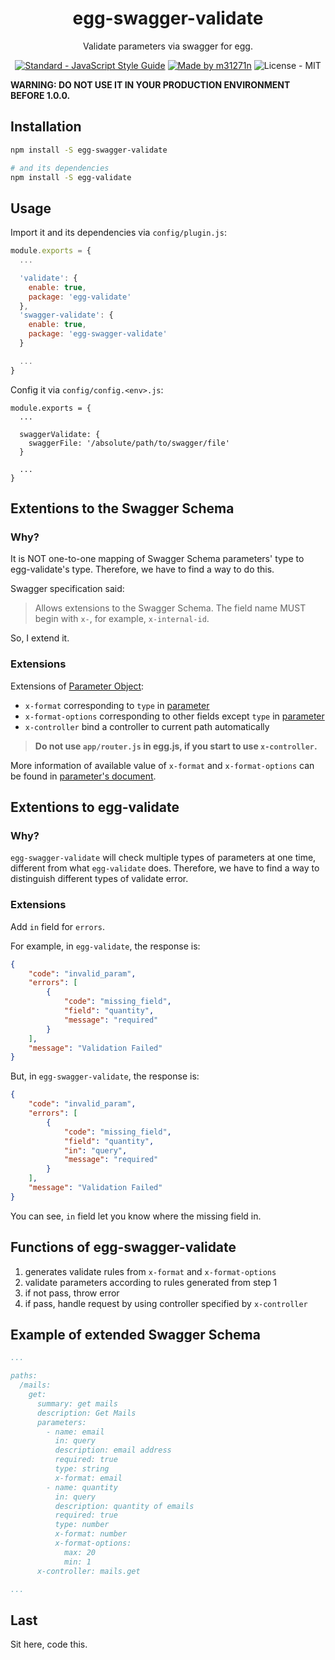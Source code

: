 <h1 align="center">egg-swagger-validate</h1>

<p align="center">Validate parameters via swagger for egg.</p>

<p align="center">
<a href="http://standardjs.com/" target="_blank"><img src="https://img.shields.io/badge/code%20style-standard-brightgreen.svg?style=flat" alt="Standard - JavaScript Style Guide"></a>
<a href="http://m31271n.com/" target="_blank"><img src="https://img.shields.io/badge/made%20by-m31271n-brightgreen.svg?style=flat" alt="Made by m31271n"></a>
<img src="https://img.shields.io/badge/license-MIT-brightgreen.svg?style=flat" alt="License - MIT">
</p>

**WARNING: DO NOT USE IT IN YOUR PRODUCTION ENVIRONMENT BEFORE 1.0.0.**

## Installation

```sh
npm install -S egg-swagger-validate

# and its dependencies
npm install -S egg-validate
```

## Usage

Import it and its dependencies via `config/plugin.js`:

```js
module.exports = {
  ...

  'validate': {
    enable: true,
    package: 'egg-validate'
  },
  'swagger-validate': {
    enable: true,
    package: 'egg-swagger-validate'
  }

  ...
}
```

Config it via `config/config.<env>.js`:

```
module.exports = {
  ...

  swaggerValidate: {
    swaggerFile: '/absolute/path/to/swagger/file'
  }

  ...
}
```

## Extentions to the Swagger Schema
### Why?
It is NOT one-to-one mapping of Swagger Schema parameters' type to egg-validate's type. Therefore, we have to find a way to do this.

Swagger specification said:

> Allows extensions to the Swagger Schema. The field name MUST begin with `x-`, for example, `x-internal-id`.

So, I extend it.

### Extensions
Extensions of [Parameter Object](http://swagger.io/specification/#parameterObject):

+ `x-format` corresponding to `type` in [parameter](https://github.com/node-modules/parameter)
+ `x-format-options` corresponding to other fields except `type` in [parameter](https://github.com/node-modules/parameter)
+ `x-controller` bind a controller to current path automatically

> **Do not use `app/router.js` in egg.js, if you start to use `x-controller`.**

More information of available value of `x-format` and `x-format-options` can be found in [parameter's document](https://github.com/node-modules/parameter).

## Extentions to egg-validate
### Why?
`egg-swagger-validate` will check multiple types of parameters at one time, different from what `egg-validate` does. Therefore, we have to find a way to distinguish different types of validate error.

### Extensions

Add `in` field for `errors`.

For example, in `egg-validate`, the response is:

```json
{
    "code": "invalid_param",
    "errors": [
        {
            "code": "missing_field",
            "field": "quantity",
            "message": "required"
        }
    ],
    "message": "Validation Failed"
}
```

But, in `egg-swagger-validate`, the response is:

```json
{
    "code": "invalid_param",
    "errors": [
        {
            "code": "missing_field",
            "field": "quantity",
            "in": "query",
            "message": "required"
        }
    ],
    "message": "Validation Failed"
}
```

You can see, `in` field let you know where the missing field in.

## Functions of egg-swagger-validate

1. generates validate rules from `x-format` and `x-format-options`
2. validate parameters according to rules generated from step 1
3. if not pass, throw error
4. if pass, handle request by using controller specified by `x-controller`

## Example of extended Swagger Schema

```yaml
...

paths:
  /mails:
    get:
      summary: get mails
      description: Get Mails
      parameters:
        - name: email
          in: query
          description: email address
          required: true
          type: string
          x-format: email
        - name: quantity
          in: query
          description: quantity of emails
          required: true
          type: number
          x-format: number
          x-format-options:
            max: 20
            min: 1
      x-controller: mails.get

...
```

## Last

Sit here, code this.
